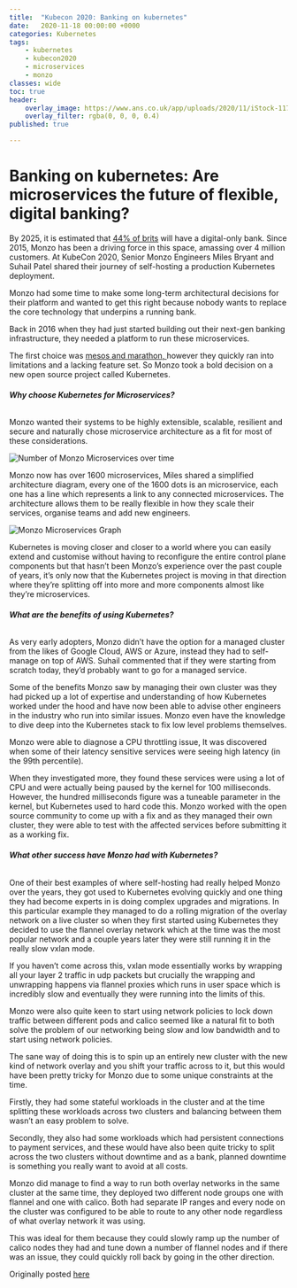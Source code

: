 ```yaml
---
title:  "Kubecon 2020: Banking on kubernetes"
date:   2020-11-18 00:00:00 +0000
categories: Kubernetes
tags:
    - kubernetes
    - kubecon2020
    - microservices
    - monzo
classes: wide
toc: true
header: 
    overlay_image: https://www.ans.co.uk/app/uploads/2020/11/iStock-1179477379.jpg
    overlay_filter: rgba(0, 0, 0, 0.4)
published: true

---
```


# Banking on kubernetes: Are microservices the future of flexible, digital banking?

By 2025, it is estimated that [44% of brits](https://www.finder.com/uk/digital-banking-adoption) will have a digital-only bank. Since 2015, Monzo has been a driving force in this space, amassing over 4 million customers. At KubeCon 2020, Senior Monzo Engineers Miles Bryant and Suhail Patel shared their journey of self-hosting a production Kubernetes deployment.

Monzo had some time to make some long-term architectural decisions for their platform and wanted to get this right because nobody wants to replace the core technology that underpins a running bank.

Back in 2016 when they had just started building out their next-gen banking infrastructure, they needed a platform to run these microservices.

The first choice was [mesos and marathon, ](https://mesosphere.github.io/marathon/)however they quickly ran into limitations and a lacking feature set. So Monzo took a bold decision on a new open source project called Kubernetes.



###### **Why choose Kubernetes for Microservices?**

Monzo wanted their systems to be highly extensible, scalable, resilient and secure and naturally chose microservice architecture as a fit for most of these considerations.

![Number of Monzo Microservices over time](https://www.ans.co.uk/app/uploads/2020/11/Will-blog-1.png)

Monzo now has over 1600 microservices, Miles shared a simplified architecture diagram, every one of the 1600 dots is an microservice, each one has a line which represents a link to any connected microservices. The architecture allows them to be really flexible in how they scale their services, organise teams and add new engineers.

![Monzo Microservices Graph](https://www.ans.co.uk/app/uploads/2020/11/Will-blog2.png)

Kubernetes is moving closer and closer to a world where you can easily extend and customise without having to reconfigure the entire control plane components but that hasn’t been Monzo’s experience over the past couple of years, it’s only now that the Kubernetes project is moving in that direction where they’re splitting off into more and more components almost like they’re microservices.



###### **What are the benefits of using Kubernetes?**

As very early adopters, Monzo didn’t have the option for a managed cluster from the likes of Google Cloud, AWS or Azure, instead they had to self-manage on top of AWS. Suhail commented that if they were starting from scratch today, they’d probably want to go for a managed service.

Some of the benefits Monzo saw by managing their own cluster was they had picked up a lot of expertise and understanding of how Kubernetes worked under the hood and have now been able to advise other engineers in the industry who run into similar issues. Monzo even have the knowledge to dive deep into the Kubernetes stack to fix low level problems themselves.

Monzo were able to diagnose a CPU throttling issue, It was discovered when some of their latency sensitive services were seeing high latency (in the 99th percentile).

When they investigated more, they found these services were using a lot of CPU and were actually being paused by the kernel for 100 milliseconds. However, the hundred milliseconds figure was a tuneable parameter in the kernel, but Kubernetes used to hard code this. Monzo worked with the open source community to come up with a fix and as they managed their own cluster, they were able to test with the affected services before submitting it as a working fix.

 

###### **What other success have Monzo had with Kubernetes?**

One of their best examples of where self-hosting had really helped Monzo over the years, they got used to Kubernetes evolving quickly and one thing they had become experts in is doing complex upgrades and migrations. In this particular example they managed to do a rolling migration of the overlay network on a live cluster so when they first started using Kubernetes they decided to use the flannel overlay network which at the time was the most popular network and a couple years later they were still running it in the really slow vxlan mode.

If you haven’t come across this, vxlan mode essentially works by wrapping all your layer 2 traffic in udp packets but crucially the wrapping and unwrapping happens via flannel proxies which runs in user space which is incredibly slow and eventually they were running into the limits of this.

Monzo were also quite keen to start using network policies to lock down traffic between different pods and calico seemed like a natural fit to both solve the problem of our networking being slow and low bandwidth and to start using network policies.

The sane way of doing this is to spin up an entirely new cluster with the new kind of network overlay and you shift your traffic across to it, but this would have been pretty tricky for Monzo due to some unique constraints at the time.

Firstly, they had some stateful workloads in the cluster and at the time splitting these workloads across two clusters and balancing between them wasn’t an easy problem to solve.

Secondly, they also had some workloads which had persistent connections to payment services, and these would have also been quite tricky to split across the two clusters without downtime and as a bank, planned downtime is something you really want to avoid at all costs.

Monzo did manage to find a way to run both overlay networks in the same cluster at the same time, they deployed two different node groups one with flannel and one with calico. Both had separate IP ranges and every node on the cluster was configured to be able to route to any other node regardless of what overlay network it was using.

This was ideal for them because they could slowly ramp up the number of calico nodes they had and tune down a number of flannel nodes and if there was an issue, they could quickly roll back by going in the other direction.


Originally posted [here](https://www.ans.co.uk/are-microservices-the-future-of-flexible-digital-banking/)